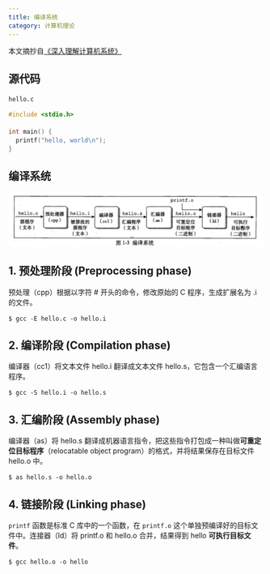 ```yaml
---
title: 编译系统
category: 计算机理论
---
```


本文摘抄自[《深入理解计算机系统》](https://book.douban.com/subject/5333562/)

## 源代码

`hello.c`

~~~c
#include <stdio.h>

int main() {
  printf("hello, world\n");
}
~~~

## 编译系统

![the-compilation-system](/public/images/cs/the-compilation-system.png)

## 1. 预处理阶段 (Preprocessing phase) 
预处理（cpp）根据以字符 # 开头的命令，修改原始的 C 程序，生成扩展名为 .i 的文件。

~~~shell
$ gcc -E hello.c -o hello.i
~~~

## 2. 编译阶段 (Compilation phase) 
编译器（cc1）将文本文件 hello.i 翻译成文本文件 hello.s，它包含一个汇编语言程序。

~~~shell
$ gcc -S hello.i -o hello.s
~~~

## 3. 汇编阶段 (Assembly phase)

编译器（as）将 hello.s 翻译成机器语言指令，把这些指令打包成一种叫做**可重定位目标程序**（relocatable object program）的格式，并将结果保存在目标文件 hello.o 中。

~~~shell
$ as hello.s -o hello.o
~~~

## 4. 链接阶段 (Linking phase)

`printf` 函数是标准 C 库中的一个函数，在 `printf.o` 这个单独预编译好的目标文件中。连接器（ld）将 printf.o 和 hello.o 合并，结果得到 hello **可执行目标文件**。

~~~shell
$ gcc hello.o -o hello
~~~

